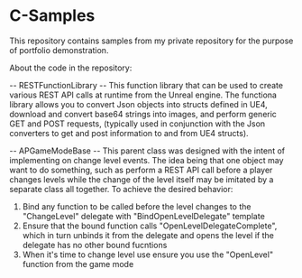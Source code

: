 # C-Samples
This repository contains samples from my private repository for the purpose of portfolio demonstration.

About the code in the repository:

-- RESTFunctionLibrary -- 
This function library that can be used to create various REST API calls at runtime from the Unreal engine.  The functiona library allows you to convert Json objects 
into structs defined in UE4, download and convert base64 strings into images, and perform generic GET and POST requests, (typically used in conjunction with the Json converters to get and post information to and from UE4 structs).

-- APGameModeBase --
This parent class was designed with the intent of implementing on change level events.  The idea being that one object may want to do something, such as perform a REST API call before a player changes levels while the change of the level itself may be imitated by a separate class all together.  To achieve the desired behavior: 
1) Bind any function to be called before the level changes to the "ChangeLevel" delegate with "BindOpenLevelDelegate" template
2) Ensure that the bound function calls "OpenLevelDelegateComplete", which in turn unbinds it from the delegate and opens the level if the delegate has no other bound fucntions
3) When it's time to change level use ensure you use the "OpenLevel" function from the game mode


